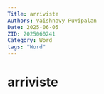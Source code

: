 ```yaml
---
Title: arriviste
Authors: Vaishnavy Puvipalan
Date: 2025-06-05
ZID: 2025060241
Category: Word
tags: "Word"
---
```

# arriviste